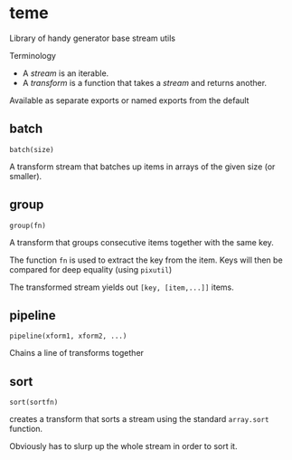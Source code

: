 # teme
Library of handy generator base stream utils

Terminology
- A *stream* is an iterable.
- A *transform* is a function that takes a *stream* and returns another.

Available as separate exports or named exports from the default

## batch
`batch(size)`

A transform stream that batches up items in arrays of the given size (or smaller).

## group
`group(fn)`

A transform that groups consecutive items together with the same key.

The function `fn` is used to extract the key from the item. Keys will then be compared
for deep equality (using `pixutil`)

The transformed stream yields out `[key, [item,...]]` items.

## pipeline
`pipeline(xform1, xform2, ...)`

Chains a line of transforms together

## sort
`sort(sortfn)`

creates a transform that sorts a stream using the standard `array.sort` function.

Obviously has to slurp up the whole stream in order to sort it.

